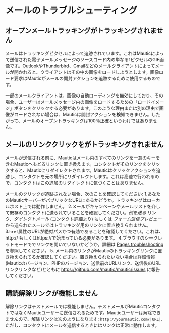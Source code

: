 # メールのトラブルシューティング

## オープンメールトラッキングがトラッキングされません

メールはトラッキングピクセルによって追跡されています。これはMauticによって送信された電子メールメッセージのソースコード内の単なる1ピクセルのGIF画像です。OutlookやThunderbird、Gmailなどのメールクライアントによってメールが開かれると、クライアントはその中の画像をロードしようとします。画像ロード要求はMauticがメールの開封アクションを追跡するために使用するものです。

一部のメールクライアントは、画像の自動ローディングを無効にしており、その場合、ユーザーはメールメッセージ内の画像をロードするための「ロードイメージ」ボタンをクリックする必要があります。このような理由または別の理由で画像がロードされない場合は、Mauticは開封アクションを検知できません。したがって、メールのオープントラッキングは100％正確というわけではありません。

## メールのリンククリックをがトラッキングされません

メールが送信される前に、Mauticはメール内のすべてのリンクを一意のキーを含むMauticへもどるリンクに置き換えます。コンタクトがそのリンクをクリックすると、Mauticにリダイレクトされます。Mauticはクリックアクションを追跡し、コンタクトを元の場所にリダイレクトします。これは高速で行われるので、コンタクトはこの追加のリダイレクトに気づくことはありません。

メールのクリックが追跡されない場合、次のことを確認してください:
1.あなたのMauticサーバーがパブリックなURLにあるかどうか。トラッキングはローカルホスト上では動作しません。
2.メールがキャンペーンやメールリストを介して既存のコンタクトに送られていることを確認してください。*例を送る* リンク、*ダイレクトメール* (コンタクト詳細より) もしくは *フォーム送信プレビュー* から送られたメールではトラッキング用のリンクに置き換えられません。
3.`href`属性のURLが絶対パスかつ有効であることを確認してください。これは、http:// もしくはhttps://で始まっている必要があります。
4.ブラウザのシークレットモードででリンクを開いていないかどうか。詳細は [Pages troubleshooting](./../pages/troubleshooting.html) を参照してください。
5. メール内のリンクがMauticのトラッキングリンクに置き換えられてるか確認してください。置き換えられたいない場合は詳細情報(Mauticのバージョン、PHPのバージョン、送信前のURLリンク、送信後のURLリンクリンクなど)とともに https://github.com/mautic/mautic/issues に報告してください。

## 購読解除リンクが機能しません

解除リンクはテストメールでは機能しません。テストメールがMauticコンタクトではなくMauticユーザーに送信されるためです。Mauticユーザーは解除できませんので、解除リンクは次のようになります: `http://yourmautic.com/|URL|`. ただし、コンタクトにメールを送信するときにはリンクは正常に動作します。
